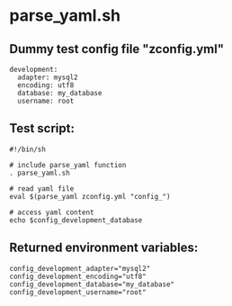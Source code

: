 
# parse_yaml.sh


## Dummy test config file "zconfig.yml"

    development:
      adapter: mysql2
      encoding: utf8
      database: my_database
      username: root

## Test script:

    #!/bin/sh
    
    # include parse_yaml function
    . parse_yaml.sh
    
    # read yaml file
    eval $(parse_yaml zconfig.yml "config_")
    
    # access yaml content
    echo $config_development_database
   
 
## Returned environment variables:

    config_development_adapter="mysql2"
    config_development_encoding="utf8"
    config_development_database="my_database"
    config_development_username="root"

